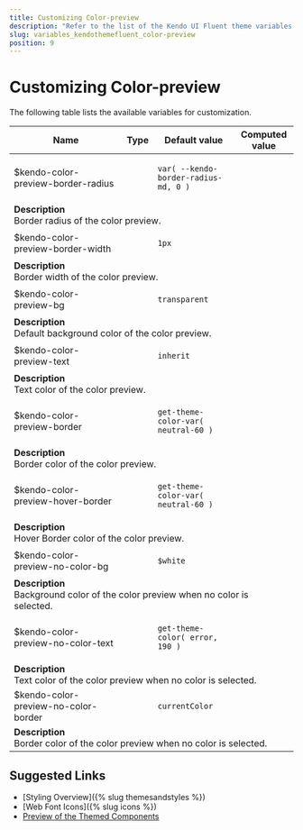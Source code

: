 ```yaml
---
title: Customizing Color-preview
description: "Refer to the list of the Kendo UI Fluent theme variables available for customization."
slug: variables_kendothemefluent_color-preview
position: 9
---
```


# Customizing Color-preview

The following table lists the available variables for customization.

<table class="theme-variables">
    <colgroup>
    <col style="width: 200px; white-space:nowrap;" />
    <col />
    <col />
    <col />
</colgroup>
<thead>
    <tr>
        <th>Name</th>
        <th>Type</th>
        <th>Default value</th>
        <th>Computed value</th>
    </tr>
</thead>
<tbody>
        <tr>
    <td>$kendo-color-preview-border-radius</td>
    <td></td>
<td>

`var( --kendo-border-radius-md, 0 )`

</td>
<td>



</td>
</tr>
<tr>
    <td colspan="4" class="theme-variables-description-container"><div><b>Description</b><div class="theme-variables-description">Border radius of the color preview.</div></div>
    </td>
</tr>
<tr>
    <td>$kendo-color-preview-border-width</td>
    <td></td>
<td>

`1px`

</td>
<td>



</td>
</tr>
<tr>
    <td colspan="4" class="theme-variables-description-container"><div><b>Description</b><div class="theme-variables-description">Border width of the color preview.</div></div>
    </td>
</tr>
<tr>
    <td>$kendo-color-preview-bg</td>
    <td></td>
<td>

`transparent`

</td>
<td>



</td>
</tr>
<tr>
    <td colspan="4" class="theme-variables-description-container"><div><b>Description</b><div class="theme-variables-description">Default background color of the color preview.</div></div>
    </td>
</tr>
<tr>
    <td>$kendo-color-preview-text</td>
    <td></td>
<td>

`inherit`

</td>
<td>



</td>
</tr>
<tr>
    <td colspan="4" class="theme-variables-description-container"><div><b>Description</b><div class="theme-variables-description">Text color of the color preview.</div></div>
    </td>
</tr>
<tr>
    <td>$kendo-color-preview-border</td>
    <td></td>
<td>

`get-theme-color-var( neutral-60 )`

</td>
<td>



</td>
</tr>
<tr>
    <td colspan="4" class="theme-variables-description-container"><div><b>Description</b><div class="theme-variables-description">Border color of the color preview.</div></div>
    </td>
</tr>
<tr>
    <td>$kendo-color-preview-hover-border</td>
    <td></td>
<td>

`get-theme-color-var( neutral-60 )`

</td>
<td>



</td>
</tr>
<tr>
    <td colspan="4" class="theme-variables-description-container"><div><b>Description</b><div class="theme-variables-description">Hover Border color of the color preview.</div></div>
    </td>
</tr>
<tr>
    <td>$kendo-color-preview-no-color-bg</td>
    <td></td>
<td>

`$white`

</td>
<td>



</td>
</tr>
<tr>
    <td colspan="4" class="theme-variables-description-container"><div><b>Description</b><div class="theme-variables-description">Background color of the color preview when no color is selected.</div></div>
    </td>
</tr>
<tr>
    <td>$kendo-color-preview-no-color-text</td>
    <td></td>
<td>

`get-theme-color( error, 190 )`

</td>
<td>



</td>
</tr>
<tr>
    <td colspan="4" class="theme-variables-description-container"><div><b>Description</b><div class="theme-variables-description">Text color of the color preview when no color is selected.</div></div>
    </td>
</tr>
<tr>
    <td>$kendo-color-preview-no-color-border</td>
    <td></td>
<td>

`currentColor`

</td>
<td>



</td>
</tr>
<tr>
    <td colspan="4" class="theme-variables-description-container"><div><b>Description</b><div class="theme-variables-description">Border color of the color preview when no color is selected.</div></div>
    </td>
</tr>
</tbody>
</table>

## Suggested Links

* [Styling Overview]({% slug themesandstyles %})
* [Web Font Icons]({% slug icons %})
* [Preview of the Themed Components](../)

